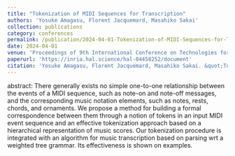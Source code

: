 ```yaml
---
title: "Tokenization of MIDI Sequences for Transcription"
authors: 'Yosuke Amagasu, Florent Jacquemard, Masahiko Sakai'
collection: publications
category: conferences
permalink: /publication/2024-04-01-Tokenization-of-MIDI-Sequences-for-Transcription
date: 2024-04-01
venue: 'Proceedings of 9th International Conference on Technologies for Music Notation and Representation (TENOR)'
paperurl: 'https://inria.hal.science/hal-04458252/document'
citation: 'Yosuke Amagasu, Florent Jacquemard, Masahiko Sakai. &quot;Tokenization of MIDI Sequences for Transcription&quot; In the proceedings of 9th International Conference on Technologies for Music Notation and Representation (TENOR), 2024.'
---
```

abstract: 
There generally exists no simple one-to-one relationship between the events of a MIDI sequence, such as note-on and note-off messages, and the corresponding music notation elements, such as notes, rests, chords, and ornaments. We propose a method for building a formal correspondence between them through a notion of tokens in an input MIDI event sequence and an effective tokenization approach based on a hierarchical representation of music scores. Our tokenization procedure is integrated with an algorithm for music transcription based on parsing wrt a weighted tree grammar. Its effectiveness is shown on examples.
